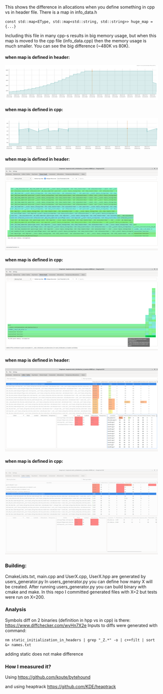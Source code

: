 This shows the difference in allocations when you define something in cpp vs in header file.
There is a map in info_data.h
```
const std::map<EType, std::map<std::string, std::string>> huge_map = {...}
```

Including this file in many cpp-s results in big memory usage, but when this map is moved to the cpp file (info_data.cpp) then the memory usage is much smaller. You can see the big difference (~480K vs 80K).

#### when map is defined in header:

![in_header.png](in_header.png)

#### when map is defined in cpp:

![in_cpp.png](in_cpp.png)

#### when map is defined in header:

![in_header_heaptrack.png](in_header_heaptrack.png)

#### when map is defined in cpp:

![in_cpp_heaptrack.png](in_cpp_heaptrack.png)

#### when map is defined in header:

![in_header_heaptrack_calls.png](in_header_heaptrack_calls.png)

#### when map is defined in cpp:

![in_cpp_heaptrack_calls.png](in_cpp_heaptrack_calls.png)

### Building:
CmakeLists.txt, main.cpp and UserX.cpp, UserX.hpp are generated by users_generator.py
In users_generator.py you can define how many X will be created.
After running users_generator.py you can build binary with cmake and make.
In this repo I committed generated files with X=2 but tests were run on X=200.

### Analysis
Symbols diff on 2 binaries (definition in hpp vs in cpp) is there:
https://www.diffchecker.com/wyHn7X2e
Inputs to diffs were generated with command:
```
nm static_initialization_in_headers | grep "_Z.*" -o | c++filt | sort &> names.txt
```

adding static does not make difference

### How I measured it?
Using https://github.com/koute/bytehound

and using heaptrack https://github.com/KDE/heaptrack
